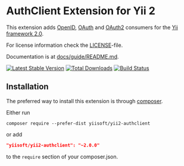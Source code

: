 AuthClient Extension for Yii 2
==============================

This extension adds [OpenID](http://openid.net/), [OAuth](http://oauth.net/) and [OAuth2](http://oauth.net/2/) consumers
for the [Yii framework 2.0](http://www.yiiframework.com).

For license information check the [LICENSE](LICENSE.md)-file.

Documentation is at [docs/guide/README.md](docs/guide/README.md).

[![Latest Stable Version](https://poser.pugx.org/yiisoft/yii2-authclient/v/stable.png)](https://packagist.org/packages/yiisoft/yii2-authclient)
[![Total Downloads](https://poser.pugx.org/yiisoft/yii2-authclient/downloads.png)](https://packagist.org/packages/yiisoft/yii2-authclient)
[![Build Status](https://travis-ci.org/yiisoft/yii2-authclient.svg?branch=master)](https://travis-ci.org/yiisoft/yii2-authclient)

Installation
------------

The preferred way to install this extension is through [composer](http://getcomposer.org/download/).

Either run

```
composer require --prefer-dist yiisoft/yii2-authclient
```

or add

```json
"yiisoft/yii2-authclient": "~2.0.0"
```

to the `require` section of your composer.json.
